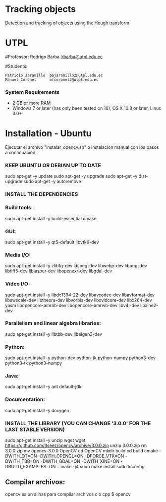 # Tracking objects
Detection and tracking of objects using the Hough transform

# UTPL

#Professor:
    Rodrigo Barba 		lrbarba@utpl.edu.ec

#Students:

    Patricio Jaramillo	pajaramillo2@utpl.edu.ec 
    Manuel Coronel     	mfcoronel2@utpl.edu.ec 

### System Requirements

* 2 GB or more RAM 
* Windows 7 or later (has only been tested on 10), OS X 10.8 or later, Linux 3.0+

# Installation - Ubuntu

Ejecutar el archivo "instalar_opencv.sh" o instalacion manual con los pasos a continuación.

### KEEP UBUNTU OR DEBIAN UP TO DATE

sudo apt-get -y update
sudo apt-get -y upgrade
sudo apt-get -y dist-upgrade
sudo apt-get -y autoremove


### INSTALL THE DEPENDENCIES

### Build tools:
sudo apt-get install -y build-essential cmake

### GUI:
sudo apt-get install -y qt5-default libvtk6-dev

### Media I/O:
sudo apt-get install -y zlib1g-dev libjpeg-dev libwebp-dev libpng-dev libtiff5-dev libjasper-dev libopenexr-dev libgdal-dev

### Video I/O:
sudo apt-get install -y libdc1394-22-dev libavcodec-dev libavformat-dev libswscale-dev libtheora-dev libvorbis-dev libxvidcore-dev libx264-dev yasm libopencore-amrnb-dev libopencore-amrwb-dev libv4l-dev libxine2-dev

### Parallelism and linear algebra libraries:
sudo apt-get install -y libtbb-dev libeigen3-dev

### Python:
sudo apt-get install -y python-dev python-tk python-numpy python3-dev python3-tk python3-numpy

### Java:
sudo apt-get install -y ant default-jdk

### Documentation:
sudo apt-get install -y doxygen


### INSTALL THE LIBRARY (YOU CAN CHANGE '3.0.0' FOR THE LAST STABLE VERSION)

sudo apt-get install -y unzip wget
wget https://github.com/Itseez/opencv/archive/3.0.0.zip
unzip 3.0.0.zip
rm 3.0.0.zip
mv opencv-3.0.0 OpenCV
cd OpenCV
mkdir build
cd build
cmake -DWITH_QT=ON -DWITH_OPENGL=ON -DFORCE_VTK=ON -DWITH_TBB=ON -DWITH_GDAL=ON -DWITH_XINE=ON -DBUILD_EXAMPLES=ON ..
make -j4
sudo make install
sudo ldconfig


## Compilar archivos:
opencv es un alinas para compilar archivos c o cpp
	$ opencv <nombre del archivo.cpp>
